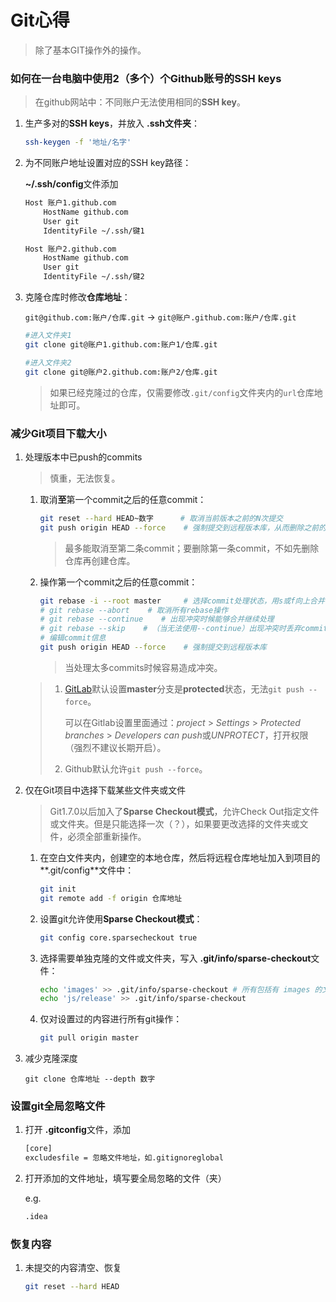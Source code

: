 # Git心得

>除了基本GIT操作外的操作。

### 如何在一台电脑中使用2（多个）个Github账号的SSH keys

>在github网站中：不同账户无法使用相同的**SSH key**。

1. 生产多对的**SSH keys**，并放入 **.ssh文件夹**：

    ```bash
    ssh-keygen -f '地址/名字'
    ```
2. 为不同账户地址设置对应的SSH key路径：

    **~/.ssh/config**文件添加
    ```bash
    Host 账户1.github.com
    	HostName github.com
    	User git
    	IdentityFile ~/.ssh/键1

    Host 账户2.github.com
    	HostName github.com
    	User git
    	IdentityFile ~/.ssh/键2
    ```
3. 克隆仓库时修改**仓库地址**：

    `git@github.com:账户/仓库.git` -> `git@账户.github.com:账户/仓库.git`
    ```bash
    #进入文件夹1
    git clone git@账户1.github.com:账户1/仓库.git

    #进入文件夹2
    git clone git@账户2.github.com:账户2/仓库.git
    ```
    >如果已经克隆过的仓库，仅需要修改`.git/config`文件夹内的`url`仓库地址即可。

### 减少Git项目下载大小
1. 处理版本中已push的commits

    >慎重，无法恢复。

    1. 取消**至**第一个commit之后的任意commit：

        ```bash
        git reset --hard HEAD~数字      # 取消当前版本之前的N次提交
        git push origin HEAD --force    # 强制提交到远程版本库，从而删除之前的N次提交数据
        ```
        >最多能取消至第二条commit；要删除第一条commit，不如先删除仓库再创建仓库。
    2. 操作第一个commit之后的任意commit：

        ```bash
        git rebase -i --root master     # 选择commit处理状态，用s或f向上合并
        # git rebase --abort    # 取消所有rebase操作
        # git rebase --continue    # 出现冲突时候能够合并继续处理
        # git rebase --skip    # （当无法使用--continue）出现冲突时丢弃commit，会造成内容丢失（慎重使用）
        # 编辑commit信息
        git push origin HEAD --force    # 强制提交到远程版本库
        ```
        >当处理太多commits时候容易造成冲突。

    >1. [GitLab](https://about.gitlab.com/)默认设置**master**分支是**protected**状态，无法`git push --force`。
    >
    >    可以在Gitlab设置里面通过：*project* > *Settings* > *Protected branches* > *Developers can push*或*UNPROTECT*，打开权限（强烈不建议长期开启）。
    >2. Github默认允许`git push --force`。
2. 仅在Git项目中选择下载某些文件夹或文件

    >Git1.7.0以后加入了**Sparse Checkout模式**，允许Check Out指定文件或文件夹。但是只能选择一次（？），如果要更改选择的文件夹或文件，必须全部重新操作。

    1. 在空白文件夹内，创建空的本地仓库，然后将远程仓库地址加入到项目的**.git/config**文件中：

        ```bash
        git init
        git remote add -f origin 仓库地址
        ```
    2. 设置git允许使用**Sparse Checkout模式**：

        ```bash
        git config core.sparsecheckout true
        ```
    3. 选择需要单独克隆的文件或文件夹，写入 **.git/info/sparse-checkout**文件：

        ```bash
        echo 'images' >> .git/info/sparse-checkout # 所有包括有 images 的文件夹或文件（如/xxx/xxx/images/*、/images/*、images）
        echo 'js/release' >> .git/info/sparse-checkout
        ```
    4. 仅对设置过的内容进行所有git操作：

        ```bash
        git pull origin master
        ```
3. 减少克隆深度

    `git clone 仓库地址 --depth 数字`

### 设置git全局忽略文件
1. 打开 **.gitconfig**文件，添加

    ```bash
    [core]
	excludesfile = 忽略文件地址，如.gitignoreglobal
    ```
2. 打开添加的文件地址，填写要全局忽略的文件（夹）

    e.g.
    ```bash
    .idea
    ```

### 恢复内容
1. 未提交的内容清空、恢复

    ```bash
    git reset --hard HEAD
    ```
